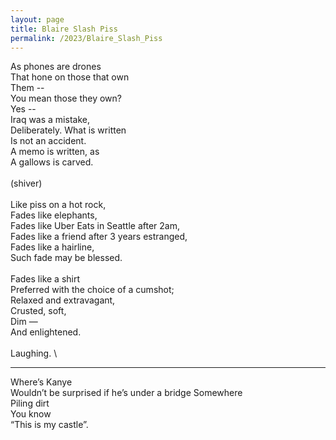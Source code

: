 ```yaml
---
layout: page
title: Blaire Slash Piss
permalink: /2023/Blaire_Slash_Piss
---
```


As phones are drones \
That hone on those that own \
Them -- \
You mean those they own? \
Yes -- \
Iraq was a mistake, \
Deliberately. What is written \
Is not an accident. \
A memo is written, as \
A gallows is carved. \
\
(shiver) \
\
Like piss on a hot rock, \
Fades like elephants, \
Fades like Uber Eats in Seattle after 2am, \
Fades like a friend after 3 years estranged, \
Fades like a hairline, \
Such fade may be blessed. \
\
Fades like a shirt  \
Preferred with the choice of a cumshot; \
Relaxed and extravagant, \
Crusted, soft, \
Dim — \
And enlightened.  \
\
Laughing. \

---

Where’s Kanye \
Wouldn’t be surprised if he’s under a bridge Somewhere \
Piling dirt \
You know \
“This is my castle”.
